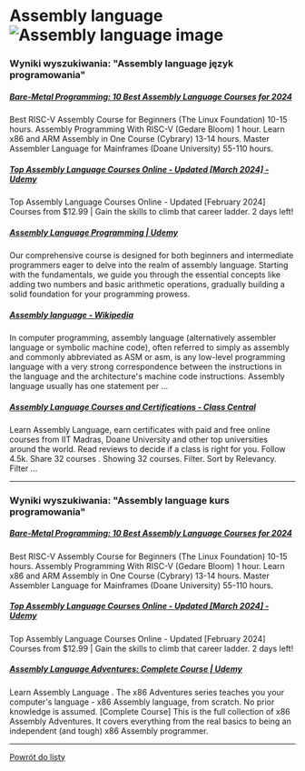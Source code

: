 # Assembly language ![Assembly language image](https://www.tiobe.com/wp-content/themes/tiobe/tiobe-index/images/Assembly_language.png)

### Wyniki wyszukiwania: "Assembly language język programowania" 

##### [Bare-Metal Programming: 10 Best Assembly Language Courses for 2024](https://www.classcentral.com/report/best-assembly-courses/) 

 Best RISC-V Assembly Course for Beginners (The Linux Foundation) 10-15 hours. Assembly Programming With RISC-V (Gedare Bloom) 1 hour. Learn x86 and ARM Assembly in One Course (Cybrary) 13-14 hours. Master Assembler Language for Mainframes (Doane University) 55-110 hours.


##### [Top Assembly Language Courses Online - Updated [March 2024] - Udemy](https://www.udemy.com/topic/assembly-language/) 

 Top Assembly Language Courses Online - Updated [February 2024] Courses from $12.99 | Gain the skills to climb that career ladder. 2 days left!


##### [Assembly Language Programming | Udemy](https://www.udemy.com/course/assembly-language-programming/) 

 Our comprehensive course is designed for both beginners and intermediate programmers eager to delve into the realm of assembly language. Starting with the fundamentals, we guide you through the essential concepts like adding two numbers and basic arithmetic operations, gradually building a solid foundation for your programming prowess.


##### [Assembly language - Wikipedia](https://en.wikipedia.org/wiki/Assembly_language) 

 In computer programming, assembly language (alternatively assembler language or symbolic machine code), often referred to simply as assembly and commonly abbreviated as ASM or asm, is any low-level programming language with a very strong correspondence between the instructions in the language and the architecture's machine code instructions. Assembly language usually has one statement per ...


##### [Assembly Language Courses and Certifications - Class Central](https://www.classcentral.com/subject/assembly) 

 Learn Assembly Language, earn certificates with paid and free online courses from IIT Madras, Doane University and other top universities around the world. Read reviews to decide if a class is right for you. Follow 4.5k. Share 32 courses . Showing 32 courses. Filter. Sort by Relevancy. Filter ...




---

### Wyniki wyszukiwania: "Assembly language kurs programowania" 

##### [Bare-Metal Programming: 10 Best Assembly Language Courses for 2024](https://www.classcentral.com/report/best-assembly-courses/) 

 Best RISC-V Assembly Course for Beginners (The Linux Foundation) 10-15 hours. Assembly Programming With RISC-V (Gedare Bloom) 1 hour. Learn x86 and ARM Assembly in One Course (Cybrary) 13-14 hours. Master Assembler Language for Mainframes (Doane University) 55-110 hours.


##### [Top Assembly Language Courses Online - Updated [March 2024] - Udemy](https://www.udemy.com/topic/assembly-language/) 

 Top Assembly Language Courses Online - Updated [February 2024] Courses from $12.99 | Gain the skills to climb that career ladder. 2 days left!


##### [Assembly Language Adventures: Complete Course | Udemy](https://www.udemy.com/course/x86-asm-foundations/) 

 Learn Assembly Language . The x86 Adventures series teaches you your computer's language - x86 Assembly language, from scratch. No prior knowledge is assumed. [Complete Course] This is the full collection of x86 Assembly Adventures. It covers everything from the real basics to being an independent (and tough) x86 Assembly programmer.




---

 [Powrót do listy](/home/mhz/Dokumenty/studia/sem4/awww/lab1/website/top20.md)